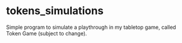 # tokens_simulations
Simple program to simulate a playthrough in my tabletop game, called Token Game (subject to change).
